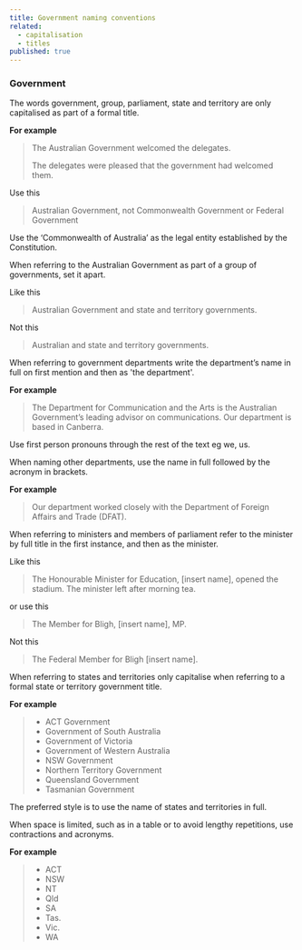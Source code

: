 ```yaml
---
title: Government naming conventions
related: 
  - capitalisation
  - titles
published: true
---
```


### Government

The words government, group, parliament, state and territory are only capitalised as part of a formal title.

**For example**

> The Australian Government welcomed the delegates.
>
> The delegates were pleased that the government had welcomed them.

Use this

> Australian Government, not Commonwealth Government or Federal Government

Use the ‘Commonwealth of Australia’ as the legal entity established by the Constitution.

When referring to the Australian Government as part of a group of governments, set it apart.

Like this

> Australian Government and state and territory governments.

Not this

> Australian and state and territory governments.

When referring to government departments write the department’s name in full on first mention and then as 'the department'.

**For example**

> The Department for Communication and the Arts is the Australian Government’s leading advisor on communications. Our department is based in Canberra.

Use first person pronouns through the rest of the text eg we, us.

When naming other departments, use the name in full followed by the acronym in brackets.

**For example**

> Our department worked closely with the Department of Foreign Affairs and Trade (DFAT).  

When referring to ministers and members of parliament refer to the minister by full title in the first instance, and then as the minister.

Like this

> The Honourable Minister for Education, [insert name], opened the stadium. The minister left after morning tea.

or use this

> The Member for Bligh, [insert name], MP.

Not this

> The Federal Member for Bligh [insert name].

When referring to states and territories only capitalise when referring to a formal state or territory government title.

**For example**

> - ACT Government
> - Government of South Australia
> - Government of Victoria
> - Government of Western Australia
> - NSW Government
> - Northern Territory Government
> - Queensland Government
> - Tasmanian Government

The preferred style is to use the name of states and territories in full.

When space is limited, such as in a table or to avoid lengthy repetitions, use contractions and acronyms.

**For example**

> - ACT
> - NSW
> - NT
> - Qld
> - SA
> - Tas.
> - Vic.
> - WA